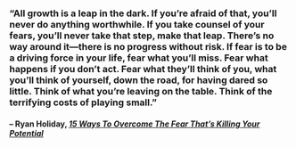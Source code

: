 ### “All growth is a leap in the dark. If you’re afraid of that, you’ll never do anything worthwhile. If you take counsel of your fears, you’ll never take that step, make that leap. There’s no way around it—there is no progress without risk. If fear is to be a driving force in your life, fear what you’ll miss. Fear what happens if you don’t act. Fear what they’ll think of you, what you’ll think of yourself, down the road, for having dared so little. Think of what you’re leaving on the table. Think of the terrifying costs of playing small.”

#### – Ryan Holiday, _[15 Ways To Overcome The Fear That’s Killing Your Potential](https://londonwriterssalon.us4.list-manage.com/track/click?u=8b047263967451488070a8ad0&id=8e85f1ea35&e=bc5cbc9b90)_
